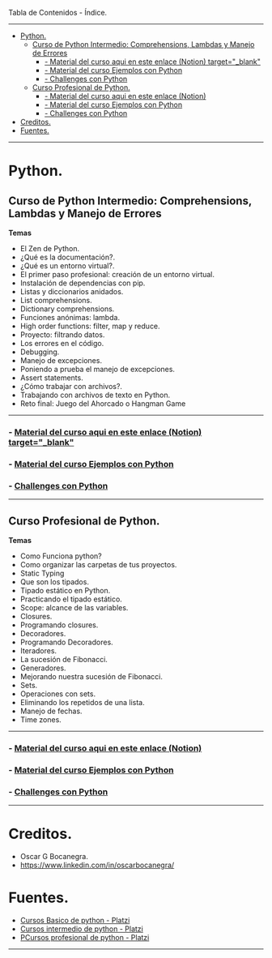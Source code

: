 Tabla de Contenidos - Índice.
___
- [Python.](#python)
  - [Curso de Python Intermedio: Comprehensions, Lambdas y Manejo de Errores](#curso-de-python-intermedio-comprehensions-lambdas-y-manejo-de-errores)
    - [- Material del curso aqui en este enlace (Notion) target="_blank" ](#--material-del-curso-aqui-en-este-enlace-notion-target_blank-)
    - [- Material del curso Ejemplos con Python](#--material-del-curso-ejemplos-con-python)
    - [- Challenges con Python](#--challenges-con-python)
  - [Curso Profesional de Python.](#curso-profesional-de-python)
    - [- Material del curso aqui en este enlace (Notion)](#--material-del-curso-aqui-en-este-enlace-notion)
    - [- Material del curso Ejemplos con Python](#--material-del-curso-ejemplos-con-python-1)
    - [- Challenges con Python](#--challenges-con-python-1)
- [Creditos.](#creditos)
- [Fuentes.](#fuentes)

____
# Python.
## Curso de Python Intermedio: Comprehensions, Lambdas y Manejo de Errores
<b>Temas</b>
- El Zen de Python.
- ¿Qué es la documentación?.
- ¿Qué es un entorno virtual?.
- El primer paso profesional: creación de un entorno virtual.
- Instalación de dependencias con pip.
- Listas y diccionarios anidados.
- List comprehensions.
- Dictionary comprehensions.
- Funciones anónimas: lambda.
- High order functions: filter, map y reduce.
- Proyecto: filtrando datos.
- Los errores en el código.
- Debugging.
- Manejo de excepciones.
- Poniendo a prueba el manejo de excepciones.
- Assert statements.
- ¿Cómo trabajar con archivos?.
- Trabajando con archivos de texto en Python.
- Reto final: Juego del Ahorcado o Hangman Game
____
### - [Material del curso aqui en este enlace (Notion) target="_blank" ](https://oscargbocanegra.notion.site/Python-Intermedio-Comprehensions-Lambdas-y-Manejo-de-Errores-74daecbe0cf44468a86a9722adcd76b6)
### - [Material del curso Ejemplos con Python](https://github.com/oscargbocanegra/platzi/tree/main/python/curso_intermedio_python)
### - [Challenges con Python](https://github.com/oscargbocanegra/platzi/tree/main/python/challenges)
____
## Curso Profesional de Python.
<b>Temas</b>
- Como Funciona python?
- Como organizar las carpetas de tus proyectos.
- Static Typing
- Que son los tipados.
- Tipado estático en Python.
- Practicando el tipado estático.
- Scope: alcance de las variables.
- Closures.
- Programando closures.
- Decoradores.
- Programando Decoradores.
- Iteradores.
- La sucesión de Fibonacci.
- Generadores.
- Mejorando nuestra sucesión de Fibonacci.
- Sets.
- Operaciones con sets.
- Eliminando los repetidos de una lista.
- Manejo de fechas.
- Time zones.

____
### - [Material del curso aqui en este enlace (Notion)](https://oscargbocanegra.notion.site/Profesional-de-Python-c13ee2aa34564e439c0127ce3207c93e)
### - [Material del curso Ejemplos con Python](https://github.com/oscargbocanegra/platzi/tree/main/python/curso_profesional_python)
### - [Challenges con Python](https://github.com/oscargbocanegra/platzi/tree/main/python/challenges)


____
 # Creditos.
   - Oscar G Bocanegra.<br>
   - https://www.linkedin.com/in/oscarbocanegra/
 # Fuentes.
   - [Cursos Basico de python - Platzi ](https://platzi.com/cursos/python/)
   - [Cursos intermedio de python - Platzi ](https://platzi.com/cursos/python-intermedio/)
   - [PCursos profesional de python - Platzi](https://platzi.com/cursos/python-profesional/)
___